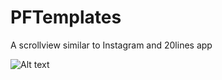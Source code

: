PFTemplates
===========

A scrollview similar to Instagram and 20lines app


![Alt text](http://i.imgur.com/5vXJKGw.png?1 "Optional title")
